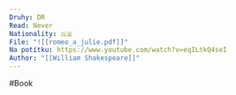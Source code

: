 ```yaml
---
Druhy: DR
Read: Never
Nationality: 🇬🇧
File: "![[romeo_a_julie.pdf]]"
Na potítku: https://www.youtube.com/watch?v=eqILtkQ4seI
Author: "[[William Shakespeare]]"
---
```

#Book
